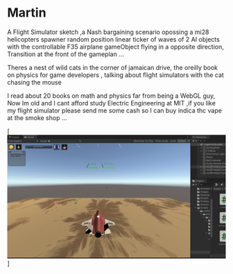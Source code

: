 # Martin
A Flight Simulator sketch ,a Nash bargaining scenario opossing a mi28 helicopters spawner random position linear ticker of waves of 2 AI objects with the controllable  F35 airplane gameObject flying in a opposite direction, Transition at the front of the gameplan ...

Theres a nest of wild cats in the corner of jamaican drive, the oreilly book on physics for game developers , talking about flight simulators with the cat chasing the mouse

I read about 20 books on math and physics far from being a WebGL guy, Now Im old and I cant afford study Electric Engineering at MIT ,if you like my flight simulator please send me some cash so I can buy indica thc vape at the smoke shop ... 

[![que no se resistieran, por que sino los mataban ... ](https://raw.githubusercontent.com/rgarro/Martin/master/martin.png)]

